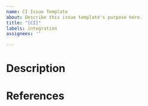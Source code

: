 ```yaml
---
name: CI Issue Template
about: Describe this issue template's purpose here.
title: "[CI]"
labels: integration
assignees: ''

---
```


# Description

# References
